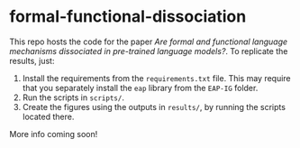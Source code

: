 # formal-functional-dissociation
This repo hosts the code for the paper *Are formal and functional language mechanisms dissociated in pre-trained language models?*. To replicate the results, just:
1. Install the requirements from the `requirements.txt` file. This may require that you separately install the `eap` library from the `EAP-IG` folder.
2. Run the scripts in `scripts/`. 
3. Create the figures using the outputs in `results/`, by running the scripts located there.

More info coming soon!
